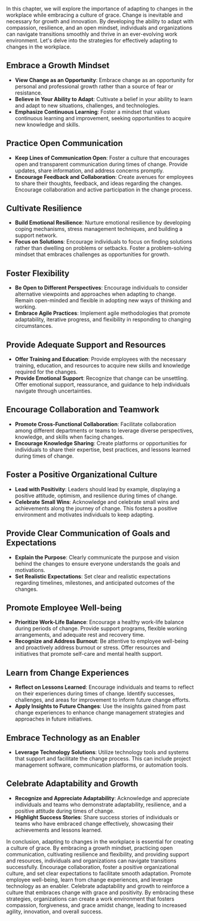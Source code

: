 
In this chapter, we will explore the importance of adapting to changes in the workplace while embracing a culture of grace. Change is inevitable and necessary for growth and innovation. By developing the ability to adapt with compassion, resilience, and an open mindset, individuals and organizations can navigate transitions smoothly and thrive in an ever-evolving work environment. Let's delve into the strategies for effectively adapting to changes in the workplace.

Embrace a Growth Mindset
------------------------

* **View Change as an Opportunity**: Embrace change as an opportunity for personal and professional growth rather than a source of fear or resistance.
* **Believe in Your Ability to Adapt**: Cultivate a belief in your ability to learn and adapt to new situations, challenges, and technologies.
* **Emphasize Continuous Learning**: Foster a mindset that values continuous learning and improvement, seeking opportunities to acquire new knowledge and skills.

Practice Open Communication
---------------------------

* **Keep Lines of Communication Open**: Foster a culture that encourages open and transparent communication during times of change. Provide updates, share information, and address concerns promptly.
* **Encourage Feedback and Collaboration**: Create avenues for employees to share their thoughts, feedback, and ideas regarding the changes. Encourage collaboration and active participation in the change process.

Cultivate Resilience
--------------------

* **Build Emotional Resilience**: Nurture emotional resilience by developing coping mechanisms, stress management techniques, and building a support network.
* **Focus on Solutions**: Encourage individuals to focus on finding solutions rather than dwelling on problems or setbacks. Foster a problem-solving mindset that embraces challenges as opportunities for growth.

Foster Flexibility
------------------

* **Be Open to Different Perspectives**: Encourage individuals to consider alternative viewpoints and approaches when adapting to change. Remain open-minded and flexible in adopting new ways of thinking and working.
* **Embrace Agile Practices**: Implement agile methodologies that promote adaptability, iterative progress, and flexibility in responding to changing circumstances.

Provide Adequate Support and Resources
--------------------------------------

* **Offer Training and Education**: Provide employees with the necessary training, education, and resources to acquire new skills and knowledge required for the changes.
* **Provide Emotional Support**: Recognize that change can be unsettling. Offer emotional support, reassurance, and guidance to help individuals navigate through uncertainties.

Encourage Collaboration and Teamwork
------------------------------------

* **Promote Cross-Functional Collaboration**: Facilitate collaboration among different departments or teams to leverage diverse perspectives, knowledge, and skills when facing changes.
* **Encourage Knowledge Sharing**: Create platforms or opportunities for individuals to share their expertise, best practices, and lessons learned during times of change.

Foster a Positive Organizational Culture
----------------------------------------

* **Lead with Positivity**: Leaders should lead by example, displaying a positive attitude, optimism, and resilience during times of change.
* **Celebrate Small Wins**: Acknowledge and celebrate small wins and achievements along the journey of change. This fosters a positive environment and motivates individuals to keep adapting.

Provide Clear Communication of Goals and Expectations
-----------------------------------------------------

* **Explain the Purpose**: Clearly communicate the purpose and vision behind the changes to ensure everyone understands the goals and motivations.
* **Set Realistic Expectations**: Set clear and realistic expectations regarding timelines, milestones, and anticipated outcomes of the changes.

Promote Employee Well-being
---------------------------

* **Prioritize Work-Life Balance**: Encourage a healthy work-life balance during periods of change. Provide support programs, flexible working arrangements, and adequate rest and recovery time.
* **Recognize and Address Burnout**: Be attentive to employee well-being and proactively address burnout or stress. Offer resources and initiatives that promote self-care and mental health support.

Learn from Change Experiences
-----------------------------

* **Reflect on Lessons Learned**: Encourage individuals and teams to reflect on their experiences during times of change. Identify successes, challenges, and areas for improvement to inform future change efforts.
* **Apply Insights to Future Changes**: Use the insights gained from past change experiences to enhance change management strategies and approaches in future initiatives.

Embrace Technology as an Enabler
--------------------------------

* **Leverage Technology Solutions**: Utilize technology tools and systems that support and facilitate the change process. This can include project management software, communication platforms, or automation tools.

Celebrate Adaptability and Growth
---------------------------------

* **Recognize and Appreciate Adaptability**: Acknowledge and appreciate individuals and teams who demonstrate adaptability, resilience, and a positive attitude during times of change.
* **Highlight Success Stories**: Share success stories of individuals or teams who have embraced change effectively, showcasing their achievements and lessons learned.

In conclusion, adapting to changes in the workplace is essential for creating a culture of grace. By embracing a growth mindset, practicing open communication, cultivating resilience and flexibility, and providing support and resources, individuals and organizations can navigate transitions successfully. Encourage collaboration, foster a positive organizational culture, and set clear expectations to facilitate smooth adaptation. Promote employee well-being, learn from change experiences, and leverage technology as an enabler. Celebrate adaptability and growth to reinforce a culture that embraces change with grace and positivity. By embracing these strategies, organizations can create a work environment that fosters compassion, forgiveness, and grace amidst change, leading to increased agility, innovation, and overall success.
